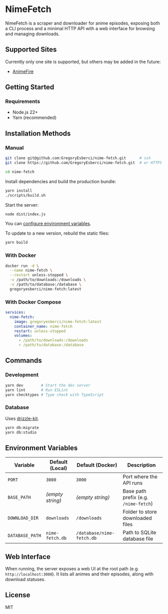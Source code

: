 # NimeFetch

NimeFetch is a scraper and downloader for anime episodes, exposing both a CLI process and a minimal HTTP API with a web interface for browsing and managing downloads.

## Supported Sites

Currently only one site is supported, but others may be added in the future:

- [AnimeFire](https://animefire.plus)

## Getting Started

### Requirements

- Node.js 22+
- Yarn (recommended)

## Installation Methods

### Manual

```bash
git clone git@github.com:GregoryEsberci/nime-fetch.git      # ssh
git clone https://github.com/GregoryEsberci/nime-fetch.git  # or HTTPS

cd nime-fetch
```

Install dependencies and build the production bundle:

```bash
yarn install
./scripts/build.sh
```

Start the server:

```bash
node dist/index.js
```

You can [configure environment variables](#environment-variables).

To update to a new version, rebuild the static files:

```bash
yarn build
```

### With Docker

```sh
docker run -d \
  --name nime-fetch \
  --restart unless-stopped \
  -v /path/to/downloads:/downloads \
  -v /path/to/database:/database \
  gregoryesberci/nime-fetch:latest
```

### With Docker Compose

```yaml
services:
  nime-fetch:
    image: gregoryesberci/nime-fetch:latest
    container_name: nime-fetch
    restart: unless-stopped
    volumes:
      - /path/to/downloads:/downloads
      - /path/to/database:/database
```

## Commands

### Development

```bash
yarn dev        # Start the dev server
yarn lint       # Run ESLint
yarn checktypes # Type check with TypeScript
```

### Database

Uses [drizzle-kit](https://orm.drizzle.team/docs/kit-overview).

```bash
yarn db:migrate
yarn db:studio
```

## Environment Variables

| Variable        | Default (Local)  | Default (Docker)          | Description                           |
| --------------- | ---------------- | ------------------------- | ------------------------------------- |
| `PORT`          | `3000`           | `3000`                    | Port where the API runs               |
| `BASE_PATH`     | *(empty string)* | *(empty string)*          | Base path prefix (e.g. `/nime-fetch`) |
| `DOWNLOAD_DIR`  | `downloads`      | `/downloads`              | Folder to store downloaded files      |
| `DATABASE_PATH` | `nime-fetch.db`  | `/database/nime-fetch.db` | Path to SQLite database file          |

## Web Interface

When running, the server exposes a web UI at the root path (e.g. `http://localhost:3000`).
It lists all animes and their episodes, along with download statuses.

## License

MIT
